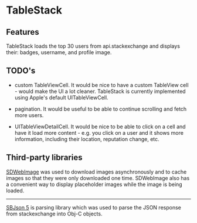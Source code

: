# TableStack

## Features

TableStack loads the top 30 users from api.stackexchange and displays their: badges, username, and profile image. 

## TODO's

- custom TableViewCell. It would be nice to have a custom TableView cell - would make the UI a lot cleaner. TableStack is currently implemented using Apple's default UITableViewCell.

- pagination. It would be useful to be able to continue scrolling and fetch more users. 

- UITableViewDetailCell. It would be nice to be able to click on a cell and have it load more content - e.g. you click on a user and it shows more information, including their location, reputation change, etc. 


## Third-party libraries

[SDWebImage](https://github.com/rs/SDWebImage) was used to download images asynchronously and to cache images so that they were only downloaded one time. SDWebImage also has a convenient way to display placeholder images while the image is being loaded.

---

[SBJson 5](https://github.com/stig/json-framework) is parsing library which was used to parse the JSON response from stackexchange into Obj-C objects. 


